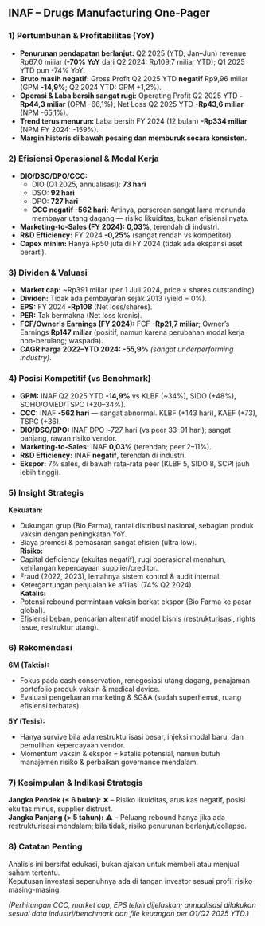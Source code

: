 ## INAF – Drugs Manufacturing One-Pager

### 1) Pertumbuhan & Profitabilitas (YoY)
- **Penurunan pendapatan berlanjut:** Q2 2025 (YTD, Jan–Jun) revenue Rp67,0 miliar (**-70% YoY** dari Q2 2024: Rp109,7 miliar YTD); Q1 2025 YTD pun -74% YoY.
- **Bruto masih negatif:** Gross Profit Q2 2025 YTD **negatif** Rp9,96 miliar (GPM **-14,9%**; Q2 2024 YTD: GPM +1,2%).
- **Operasi & Laba bersih sangat rugi:** Operating Profit Q2 2025 YTD **-Rp44,3 miliar** (OPM -66,1%); Net Loss Q2 2025 YTD **-Rp43,6 miliar** (NPM -65,1%). 
- **Trend terus menurun:** Laba bersih FY 2024 (12 bulan) **-Rp334 miliar** (NPM FY 2024: -159%).
- **Margin historis di bawah pesaing dan memburuk secara konsisten.**

### 2) Efisiensi Operasional & Modal Kerja
- **DIO/DSO/DPO/CCC:**  
  - DIO (Q1 2025, annualisasi): **73 hari**  
  - DSO: **92 hari**  
  - DPO: **727 hari**  
  - **CCC negatif -562 hari:** Artinya, perseroan sangat lama menunda membayar utang dagang — risiko likuiditas, bukan efisiensi nyata.
- **Marketing-to-Sales (FY 2024):** **0,03%**, terendah di industri.
- **R&D Efficiency:** FY 2024 **-0,25%** (sangat rendah vs kompetitor).
- **Capex minim:** Hanya Rp50 juta di FY 2024 (tidak ada ekspansi aset berarti).

### 3) Dividen & Valuasi
- **Market cap:** ~Rp391 miliar (per 1 Juli 2024, price × shares outstanding)
- **Dividen:** Tidak ada pembayaran sejak 2013 (yield = 0%).
- **EPS:** FY 2024 **-Rp108** (Net loss/shares).
- **PER:** Tak bermakna (Net loss kronis).
- **FCF/Owner's Earnings (FY 2024):** FCF **-Rp21,7 miliar**; Owner’s Earnings **Rp147 miliar** (positif, namun karena perubahan modal kerja non-berulang; waspada).
- **CAGR harga 2022–YTD 2024:** **-55,9%** *(sangat underperforming industry)*.

### 4) Posisi Kompetitif (vs Benchmark)
- **GPM:** INAF Q2 2025 YTD **-14,9%** vs KLBF (~34%), SIDO (+48%), SOHO/OMED/TSPC (+20–34%).
- **CCC:** INAF **-562 hari** — sangat abnormal. KLBF (+143 hari), KAEF (+73), TSPC (+36).
- **DIO/DSO/DPO:** INAF DPO ~727 hari (vs peer 33–91 hari); sangat panjang, rawan risiko vendor.
- **Marketing-to-Sales:** INAF **0,03%** (terendah; peer 2–11%).
- **R&D Efficiency:** INAF **negatif**, terendah di industri.
- **Ekspor:** 7% sales, di bawah rata-rata peer (KLBF 5, SIDO 8, SCPI jauh lebih tinggi).

### 5) Insight Strategis
**Kekuatan:**
- Dukungan grup (Bio Farma), rantai distribusi nasional, sebagian produk vaksin dengan peningkatan YoY.
- Biaya promosi & pemasaran sangat efisien (ultra low).
<br>**Risiko:**
- Capital deficiency (ekuitas negatif), rugi operasional menahun, kehilangan kepercayaan supplier/creditor.
- Fraud (2022, 2023), lemahnya sistem kontrol & audit internal.
- Ketergantungan penjualan ke afiliasi (74% Q2 2024).
<br>**Katalis:**
- Potensi rebound permintaan vaksin berkat ekspor (Bio Farma ke pasar global).
- Efisiensi beban, pencarian alternatif model bisnis (restrukturisasi, rights issue, restruktur utang).

### 6) Rekomendasi
**6M (Taktis):**
- Fokus pada cash conservation, renegosiasi utang dagang, penajaman portofolio produk vaksin & medical device.
- Evaluasi pengeluaran marketing & SG&A (sudah superhemat, ruang efisiensi terbatas).

**5Y (Tesis):**
- Hanya survive bila ada restrukturisasi besar, injeksi modal baru, dan pemulihan kepercayaan vendor.
- Momentum vaksin & ekspor = katalis potensial, namun butuh manajemen risiko & perbaikan governance mendalam.

### 7) Kesimpulan & Indikasi Strategis
**Jangka Pendek (≤ 6 bulan):** ❌ – Risiko likuiditas, arus kas negatif, posisi ekuitas minus, supplier distrust.  
**Jangka Panjang (> 5 tahun):** ⚠️ – Peluang rebound hanya jika ada restrukturisasi mendalam; bila tidak, risiko penurunan berlanjut/collapse.

### 8) Catatan Penting
Analisis ini bersifat edukasi, bukan ajakan untuk membeli atau menjual saham tertentu.  
Keputusan investasi sepenuhnya ada di tangan investor sesuai profil risiko masing-masing.

*(Perhitungan CCC, market cap, EPS telah dijelaskan; annualisasi dilakukan sesuai data industri/benchmark dan file keuangan per Q1/Q2 2025 YTD.)*